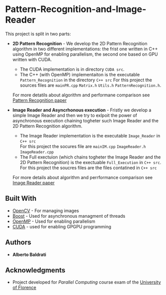 # Pattern-Recognition-and-Image-Reader

This project is split in two parts:

* **2D Pattern Recognition** - We develop the 2D Pattern Recognition algorithm in two different implementations:
the frist one written in C++ using OpenMP for enabling parallelism, the second one based on GPU written with CUDA.  
    - The CUDA implementation is in directory ```CUDA src```.
    - The C++ (with OpenMP) implementaiton is the executable ```Pattern_Recognition``` in the directory ```C++ src``` For this project the sources files are ```mainPR.cpp``` ```Matrix.h```
```Utils.h``` ```PatternRecognition.h```.

    For more detatils about algorithm and performane comparison see [Pattern Recognition paper](https://github.com/ABaldrati/Pattern-Recognition-and-Image-Reader/blob/master/Paper/Image_Reader_paper.pdf)

* **Image Reader and Asyncrhonous execution** - Fristly we develop a simple Image Reader and then we try to exlpoit the
power of asynchronous execution chaining togheter such Image Reader and the 2D Pattern Recognition algorithm.

     - The Image Reader implementation is the executable ```Image_Reader``` in ```C++ src``` \
    For this project the socures file are ```mainIM.cpp``` ```ImageReader.h``` ```ImageReader.cpp```
    - The Full exectuion (which chains togheter the Image Reader and the 2D Pattern Recognition) is the exectuable
    ```Full_Execution``` in ```C++ src```.\
    For this project the soucres files are the files contatined in ```C++ src```
    
    For more details about algorithm and perrformance comparison see [Image Reader paper](https://github.com/ABaldrati/Pattern-Recognition-and-Image-Reader/blob/master/Paper/Image_Reader_paper.pdf)


## Built With

* [OpenCV](https://opencv.org/) - For managing images
* [Boost](https://www.boost.org/) - Used for asynchronous managment of threads
* [OpenMP](https://www.openmp.org/) - Used for enabling parallelism
* [CUDA](https://developer.nvidia.com/cuda-zone) - used for enabling GPGPU programming


## Authors

* **Alberto Baldrati**

## Acknowledgments
* Project developed for *Parallel Computing* course exam of the [University of Florence](https://www.unifi.it/changelang-eng.html)
